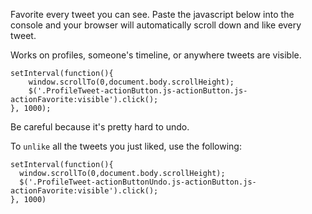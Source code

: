Favorite every tweet you can see. Paste the javascript below into the console and your browser will automatically scroll down and like every tweet. 

Works on profiles, someone's timeline, or anywhere tweets are visible.

```
setInterval(function(){
    window.scrollTo(0,document.body.scrollHeight);
    $('.ProfileTweet-actionButton.js-actionButton.js-actionFavorite:visible').click();
}, 1000);
```

Be careful because it's pretty hard to undo. 

To `unlike` all the tweets you just liked, use the following:

```
setInterval(function(){
  window.scrollTo(0,document.body.scrollHeight);
  $('.ProfileTweet-actionButtonUndo.js-actionButton.js-actionFavorite:visible').click();
}, 1000)
```
